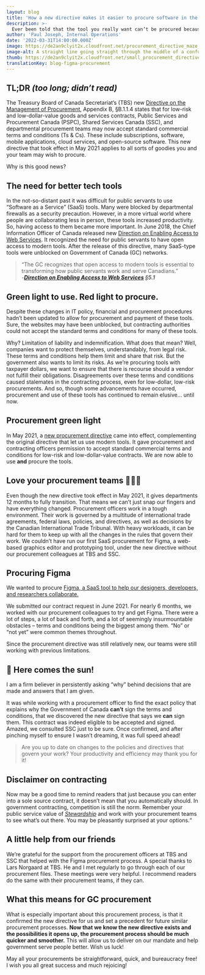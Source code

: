```yaml
---
layout: blog
title: 'How a new directive makes it easier to procure software in the GC '
description: >-
  Ever been told that the tool you really want can’t be procured because of the vendor’s terms and conditions? We explore how this may no longer be the case, and how you and your colleagues can quickly get that tool you need to better do your job.
author: 'Paul Joseph, Internal Operations'
date: '2022-03-31T14:00:00.000Z'
image: https://de2an9clyit2x.cloudfront.net/procurement_directive_maze_9e6402d02b.jpeg
image-alt: A straight line going straight through the middle of a confusing maze, leading to a signed document.
thumb: https://de2an9clyit2x.cloudfront.net/small_procurement_directive_maze_9e6402d02b.jpeg
translationKey: blog-figma-procurement
---
```

## TL;DR  _(too long; didn’t read)_

The Treasury Board of Canada Secretariat’s (TBS) new [Directive on the Management of Procurement](https://www.tbs-sct.gc.ca/pol/doc-eng.aspx?id=32692), Appendix B, §B.1.1.4 states that for low-risk and low-dollar-value goods and services contracts, Public Services and Procurement Canada (PSPC), Shared Services Canada (SSC), and departmental procurement teams may now accept standard commercial terms and conditions (Ts & Cs). These include subscriptions, software, mobile applications, cloud services, and open-source software. This new directive that took effect in May 2021 applies to all sorts of goodies you and your team may wish to procure. 

Why is this good news?

## The need for better tech tools  

In the not-so-distant past it was difficult for public servants to use “Software as a Service” (SaaS) tools. Many were blocked by departmental firewalls as a security precaution. However, in a more virtual world where people are collaborating less in person, these tools increased productivity. So, having access to them became more important. In June 2018, the Chief Information Officer of Canada released new [Direction on Enabling Access to Web Services](https://www.tbs-sct.gc.ca/pol/doc-eng.aspx?id=32588#cha5). It recognized the need for public servants to have open access to modern tools. After the release of this directive, many SaaS-type tools were unblocked on Government of Canada (GC) networks.

> “The GC recognizes that open access to modern tools is essential to transforming how public servants work and serve Canadians.”  
-**_[Direction on Enabling Access to Web Services](https://www.tbs-sct.gc.ca/pol/doc-eng.aspx?id=32588#cha5) §5.1_**  

## Green light to use. Red light to procure.

Despite these changes in IT policy, financial and procurement procedures hadn’t been updated to allow for procurement and payment of these tools. Sure, the websites may have been unblocked, but contracting authorities could not accept the standard terms and conditions for many of these tools. 

Why? Limitation of liability and indemnification. What does that mean? Well, companies want to protect themselves, understandably, from legal risk. These terms and conditions help them limit and share that risk. But the government also wants to limit its risks. As we’re procuring tools with taxpayer dollars, we want to ensure that there is recourse should a vendor not fulfill their obligations. Disagreements over these terms and conditions caused stalemates in the contracting process, even for low-dollar, low-risk procurements. And so, though some advancements have occurred, procurement and use of these tools has continued to remain elusive… until now. 

## Procurement green light 

In May 2021, a [new procurement directive](https://www.tbs-sct.gc.ca/pol/doc-eng.aspx?id=32692) came into effect, complementing the original directive that let us use modern tools. It gave procurement and contracting officers permission to accept standard commercial terms and conditions for low-risk and low-dollar-value contracts. We are now able to use **and** procure the tools. 


## Love your procurement teams 💖💖💖

Even though the new directive took effect in May 2021, it gives departments 12 months to fully transition. That means we can’t just snap our fingers and have everything changed. Procurement officers work in a tough environment. Their work is governed by a multitude of international trade agreements, federal laws, policies, and directives, as well as decisions by the Canadian International Trade Tribunal. With heavy workloads, it can be hard for them to keep up with all the changes in the rules that govern their work. We couldn’t have run our first SaaS procurement for Figma, a web-based graphics editor and prototyping tool, under the new directive without our procurement colleagues at TBS and SSC.  

## Procuring Figma

We wanted to procure [Figma, a SaaS tool to help our designers, developers, and researchers collaborate.](https://digital.canada.ca/2020/10/22/multiplayer-mode-unlocked-better-team-collaboration-for-designers-developers-and-researchers/)

We submitted our contract request in June 2021. For nearly 6 months, we worked with our procurement colleagues to try and get Figma. There were a lot of steps, a lot of back and forth, and a lot of seemingly insurmountable obstacles – terms and conditions being the biggest among them. “No” or “not yet” were common themes throughout. 

Since the procurement directive was still relatively new, our teams were still working with previous limitations.
 

## 🎵 Here comes the sun!

I am a firm believer in persistently asking “why” behind decisions that are made and answers that I am given. 

It was while working with a procurement officer to find the exact policy that explains why the Government of Canada **can’t** sign the terms and conditions, that we discovered the new directive that says we **can** sign them. This contract was indeed eligible to be accepted and signed. Amazed, we consulted SSC just to be sure. Once confirmed, and after pinching myself to ensure I wasn’t dreaming, it was full speed ahead!

> Are you up to date on changes to the policies and directives that govern your work? Your productivity and efficiency may thank you for it!

## Disclaimer on contracting
 
Now may be a good time to remind readers that just because you can enter into a sole source contract, it doesn’t mean that you automatically should. In government contracting, competition is still the norm. Remember your public service value of _[Stewardship](https://www.tbs-sct.gc.ca/pol/doc-eng.aspx?id=25049)_ and work with your procurement teams to see what’s out there. You may be pleasantly surprised at your options.“

## A little help from our friends 

We’re grateful for the support from the procurement officers at TBS and SSC that helped with the Figma procurement process. A special thanks to Lars Norgaard at TBS. He and I met regularly to go through each of our procurement files. These meetings were very helpful. I recommend readers do the same with their procurement teams, if they can.

## What this means for GC procurement

What is especially important about this procurement process, is that it confirmed the new directive for us and set a precedent for future similar procurement processes. **Now that we know the new directive exists and the possibilities it opens up, the procurement process should be much quicker and smoother.** This will allow us to deliver on our mandate and help government serve people better. Wish us luck!

May all your procurements be straightforward, quick, and bureaucracy free! I wish you all great success and much rejoicing!

